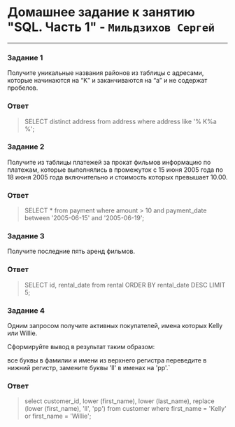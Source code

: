 # Домашнее задание к занятию "SQL. Часть 1" - `Мильдзихов Сергей`


---

### Задание 1

Получите уникальные названия районов из таблицы с адресами, которые начинаются на “K” и заканчиваются на “a” и не содержат пробелов.


### Ответ

> SELECT distinct address
> from address
> where address like '% K%a %';


### Задание 2

Получите из таблицы платежей за прокат фильмов информацию по платежам, которые выполнялись в промежуток с 15 июня 2005 года по 18 июня 2005 года включительно и стоимость которых превышает 10.00.


### Ответ

> SELECT *
> from payment
> where amount > 10 and payment_date between '2005-06-15' and '2005-06-19';


### Задание 3

Получите последние пять аренд фильмов.


### Ответ

> SELECT id, rental_date
> from rental
> ORDER BY rental_date DESC
> LIMIT 5;

### Задание 4
Одним запросом получите активных покупателей, имена которых Kelly или Willie.

Сформируйте вывод в результат таким образом:

все буквы в фамилии и имени из верхнего регистра переведите в нижний регистр, замените буквы 'll' в именах на 'pp'.`

### Ответ

> select customer_id, lower (first_name), lower (last_name), replace (lower (first_name), 'll', 'pp')
> from customer
> where first_name = 'Kelly' or first_name = 'Willie';
